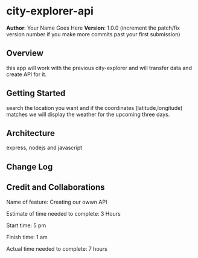# city-explorer-api
**Author**: Your Name Goes Here
**Version**: 1.0.0 (increment the patch/fix version number if you make more commits past your first submission)

## Overview
this app will work with the previous city-explorer and will transfer data and create API for it.
<!-- Provide a high level overview of what this application is and why you are building it, beyond the fact that it's an assignment for this class. (i.e. What's your problem domain?) -->

## Getting Started
search the location you want and if the coordinates (latitude,longitude) matches we will display the weather for the upcoming three days.
<!-- What are the steps that a user must take in order to build this app on their own machine and get it running? -->

## Architecture
express, nodejs and javascript
<!-- Provide a detailed description of the application design. What technologies (languages, libraries, etc) you're using, and any other relevant design information. -->

## Change Log
<!-- Use this area to document the iterative changes made to your application as each feature is successfully implemented. Use time stamps. Here's an example:

01-01-2001 4:59pm - Application now has a fully-functional express server, with a GET route for the location resource. -->

## Credit and Collaborations
<!-- Give credit (and a link) to other people or resources that helped you build this application. -->

Name of feature: Creating our owwn API

Estimate of time needed to complete: 3 Hours

Start time: 5 pm

Finish time: 1 am

Actual time needed to complete: 7 hours